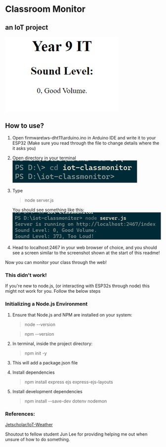 # Classroom Monitor

## an IoT project

![App-Screenshot](public/assets/screenshot.png) <!--replace with screenshot of web interface-->

## How to use?
1. Open firmware\ws-dht11\arduino.ino in Arduino IDE and write it to your ESP32 (Make sure you read through the file to change details where the it asks you)
2. Open directory in your terminal ![Terminal Opening Project Folder](public/assets/open-folder.png)
3. Type 
    > node server.js  
    
    You should see something like this:
![Terminal Opening Project Folder](public/assets/node-serverjs.png)
4. Head to localhost:2467 in your web browser of choice, and you should see a screen similar to the screenshot shown at the start of this readme!

Now you can monitor your class through the web! 

### This didn't work! 
If you're new to node.js, (or interacting with ESP32s through node) this might not work for you. Follow the below steps
### Initializing a Node.js Environment

1. Ensure that Node.js and NPM are installed on your system:
    > node --version

    > npm --version

2. In terminal, inside the project directory:
    > npm init -y

3. This will add a package.json file

4. Install dependencies
    > npm install express ejs express-ejs-layouts

5. Install development dependencies
    > npm install --save-dev dotenv nodemon
### References:
 [Jetscholar/IoT-Weather](https://github.com/jetscholar/IoT-Weather)

Shoutout to fellow student Jun Lee for providing helping me out when unsure of how to do something.